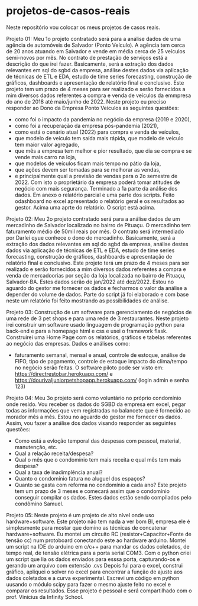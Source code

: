 # projetos-de-casos-reais
Neste repositório vou colocar os meus projetos de casos reais.

Projeto 01:
Meu 1o projeto contratado será para a análise dados de uma agência de automóveis de Salvador (Ponto Veículo).
A agência tem cerca de 20 anos atuando em Salvador e vende em média cerca de 25 veículos semi-novos por mês.
No contrato de prestação de serviços está a descrição do que irei fazer. 
Basicamente, será a extração dos dados relevantes em sql do sgbd da empresa, análise destes dados via aplicação de técnicas de ETL e EDA, 
estudo de time series forecasting, construção de gráficos, dashboards e apresentação de relatório final e conclusivo.
Este projeto tem um prazo de 4 meses para ser realizado e serão fornecidos a mim diversos dados referentes a compra e venda de 
veículos da emmpresa do ano de 2018 até maio/junho de 2022. 
Neste projeto eu preciso responder ao Dono da Empresa Ponto Veículos as seguintes questões: 
- como foi o impacto da pandemia no negócio da empresa (2019 e 2020), 
- como foi a recuperação da empresa pós-pandemia (2021), 
- como está o cenário atual (2022) para compra e venda de veículos, 
- que modelo de veículo tem saída mais rápida, que modelo de veículo tem maior valor agregado, 
- que mês a empresa tem melhor e pior resultado, que dia se compra e se vende mais carro na loja, 
- que modelos de veículos ficam mais tempo no pátio da loja, 
- que ações devem ser tomadas para se melhorar as vendas, 
- e principalmente qual a previsão de vendas para o 2o semestre de 2022.
Com isto o proprietário da empresa poderá tomar atitudes de negócio com mais segurança.
Terminado a 1a parte da análise dos dados. Em anexo o relatório parcial e uma parte dos scripts.
Feito odashboard no excel apresentado o relatório geral e os resultados ao gestor.
Acima uma aprte do relatório. O script está acima. 

Projeto 02:
Meu 2o projeto contratado será para a análise dados de um mercadinho de Salvador localizado no bairro de Pituaçu.
O mercadinho tem faturamento médio de 50mil reais por mês.
O contrato será intermediado por Darlei qyue conhece o dono do mercadinho.
Basicamente, será a extração dos dados relevantes em sql do sgbd da empresa, análise destes dados via aplicação de técnicas de ETL e EDA, 
estudo de time series forecasting, construção de gráficos, dashboards e apresentação de relatório final e conclusivo.
Este projeto terá um prazo de 4 meses para ser realizado e serão fornecidos a mim diversos dados referentes a compra e venda de 
mercadoorias por seção da loja localizada no bairro de Pituaçu, Salvador-BA. Estes dados serão de jan/2022 até dez/2022. Estou no aguardo do gestor me fornecer os dados e fecharmos o valor da análise a depender do volume de dados. Parte do script já foi elaborado e com base neste um relatório foi feito mostrando as possibilidades de análise.

Projeto 03: Construção de um software para gerenciamento de negócios de uma rede de 3 pet shops e para uma rede de 3 restaurantes. Neste projeto irei construir um software usado linguagem de programação python para back-end e para a homepage html e css e usei o framework flask. 
Construirei uma Home Page com os relatórios, gráficos e tabelas referentes ao negócio das empresas. 
Dados e análises como:
- faturamento semanal, mensal e anual, controle de estoque, análise de FIFO, tipo de pagamento, controle de estoque impacto do clima/tempo no negócio serão feitas.
O software piloto pode ser visto em: https://directrestobar.herokuapp.com/ e https://dourivaljuniorpetshopapp.herokuapp.com/ (login admin e senha 123)

Projeto 04:
Meu 3o projeto será como voluntário no próprio condomínio onde resido. Vou receber os dados do SGBD da empresa em excel, pegar todas as informações que 
vem registradas no balancete que é fornecido ao morador mês a mês. Estou no aguardo do gestor me fornecer os dados. Assim, vou fazer a análise dos dados visando responder as seguintes questões:
- Como está a evloção temporal das despesas com pessoal, material, manutenção, etc.
- Qual a relação receita/despesa?
- Qual o mês que o condomínio tem mais receita e qual mês tem mais despesa?
- Qual a taxa de inadimplência anual?
- Quanto o condomínio fatura no aluguel dos espaços?
- Quanto se gasta com reforma no condomínio a cada ano?
Este projeto tem um prazo de 3 meses e comecará assim que o condomínio conseguir compilar os dados. Estes dados estão sendo compilados pelo condômino Samuel.

Projeto 05:
Neste projeto é um projeto de alto nível onde uso hardware+software. Este projeto não tem nada a ver bom BI, empresa ele é simplesmente para mostar que domino as técnicas de concatenar hardware+software. Eu montei um circuito RC (resistor+Capacitor+Fonte de tensão cc) num protoboard conectando este ao hardware arduino. Montei um script na IDE do arduino em c/c++ para mandar os dados coletados, de tempo real, de tensão elétrica para a porta serial COM3. Com o python criei um script que lia os dados enviados para esssa porta, capturando-os e gerando um arquivo com extensão .cvs
Depois fui para o excel, construi gráfico, apliquei o solver no excel para encontrar a função de ajuste aos dados coletados e a curva experimental.
Escrevi um código em python uusando o módulo scipy para fazer o mesmo ajuste feito no excel e comparar os resultados.
Esse projeto é pessoal e será compartilhado com o prof. Vinícius da Infinity School.


